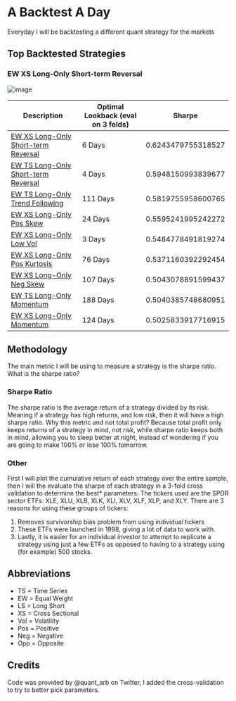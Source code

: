 # A Backtest A Day
Everyday I will be backtesting a different quant strategy for the markets

## Top Backtested Strategies

### EW XS Long-Only Short-term Reversal
![image](https://github.com/replacementAI/A-Backtest-A-Day/assets/55959390/0b92dae3-c490-4b90-be12-49f116aa7a12)

| Description                              | Optimal Lookback (eval on 3 folds) | Sharpe             |
|------------------------------------------|------------------------------------|--------------------|
| [EW XS Long-Only Short-term Reversal][1] | 6 Days                             | 0.6243479755318527 |
| [EW TS Long-Only Short-term Reversal][2] | 4 Days                             | 0.5948150993839677 |
| [EW TS Long-Only Trend Following][3]     | 111 Days                           | 0.5819755958600765 |
| [EW XS Long-Only Pos Skew][4]            | 24 Days                            | 0.5595241995242272 |
| [EW XS Long-Only Low Vol][5]             | 3 Days                             | 0.5484778491819274 |
| [EW XS Long-Only Pos Kurtosis][6]        | 76 Days                            | 0.5371160392292454 |
| [EW XS Long-Only Neg Skew][7]            | 107 Days                           | 0.5043078891599437 |
| [EW TS Long-Only Momentum][8]            | 188 Days                           | 0.5040385748680951 |
| [EW XS Long-Only Momentum][9]            | 124 Days                           | 0.5025833917716915 |

## Methodology
The main metric I will be using to measure a strategy is the sharpe ratio. What is the sharpe ratio?
### Sharpe Ratio
The sharpe ratio is the average return of a strategy divided by its risk. Meaning if a strategy has high returns, and low risk, then it will have a high sharpe ratio. Why this metric and not total profit? Because total profit only keeps returns of a strategy in mind, not risk, while sharpe ratio keeps both in mind, allowing you to sleep better at night, instead of wondering if you are going to make 100% or lose 100% tomorrow.

### Other
First I will plot the cumulative return of each strategy over the entire sample, then I will the evaluate the sharpe of each strategy in a 3-fold cross validation to determine the best* parameters. The tickers used are the SPDR sector ETFs: XLE, XLU, XLB, XLK, XLI, XLV, XLF, XLP, and XLY. There are 3 reasons for using these groups of tickers:
1. Removes survivorship bias problem from using individual tickers
2. These ETFs were launched in 1998, giving a lot of data to work with.
3. Lastly, it is easier for an individual investor to attempt to replicate a strategy using just a few ETFs as opposed to having to a strategy using (for example) 500 stocks.

## Abbreviations
- TS = Time Series
- EW = Equal Weight
- LS = Long Short
- XS = Cross Sectional
- Vol = Volatility
- Pos = Positive
- Neg = Negative
- Opp = Opposite

## Credits
Code was provided by @quant_arb on Twitter, I added the cross-validation to try to better pick parameters.

[1]: <https://github.com/replacementAI/A-Backtest-A-Day/blob/main/Sector/EW%20XS%20Long-Only%20Short-term%20Reversal.ipynb>
[2]: <https://github.com/replacementAI/A-Backtest-A-Day/blob/main/Sector/EW%20TS%20Long-Only%20Short-term%20Reversal.ipynb>
[3]: <https://github.com/replacementAI/A-Backtest-A-Day/blob/main/Sector/EW%20TS%20Long-Only%20Trend%20Following.ipynb>
[4]: <https://github.com/replacementAI/A-Backtest-A-Day/blob/main/Sector/EW%20XS%20Long-Only%20Pos%20Skew.ipynb>
[5]: <https://github.com/replacementAI/A-Backtest-A-Day/blob/main/Sector/EW%20XS%20Long-Only%20Low-Vol.ipynb>
[6]: <https://github.com/replacementAI/A-Backtest-A-Day/blob/main/Sector/EW%20XS%20Long-Only%20Pos%20Kurt.ipynb>
[7]: <https://github.com/replacementAI/A-Backtest-A-Day/blob/main/Sector/EW%20XS%20Long-Only%20Neg%20Skew.ipynb>
[8]: <https://github.com/replacementAI/A-Backtest-A-Day/blob/main/Sector/EW%20TS%20Long-Only%20Momentum.ipynb>
[9]: <https://github.com/replacementAI/A-Backtest-A-Day/blob/main/Sector/EW%20XS%20Long-Only%20Momentum.ipynb>
